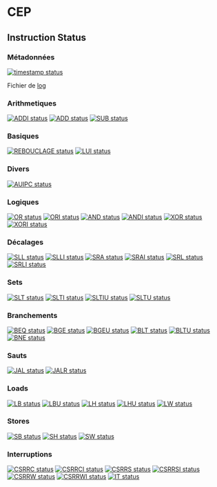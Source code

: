 # CEP

## Instruction Status

### Métadonnées

[![timestamp status](https://CEP_Deploy.pages.ensimag.fr/CEP_Projet_G2_2020_2021/Eval/arvyp_vilminoa_eval//timestamp.svg)](https://CEP_Deploy.pages.ensimag.fr/CEP_Projet_G2_2020_2021/Eval/arvyp_vilminoa_eval//timestamp.svg)

Fichier de [log](https://CEP_Deploy.pages.ensimag.fr/CEP_Projet_G2_2020_2021/Eval/arvyp_vilminoa_eval//log.txt)
### Arithmetiques

[![ADDI status](https://CEP_Deploy.pages.ensimag.fr/CEP_Projet_G2_2020_2021/Eval/arvyp_vilminoa_eval//ADDI.svg)](https://CEP_Deploy.pages.ensimag.fr/CEP_Projet_G2_2020_2021/Eval/arvyp_vilminoa_eval//ADDI.svg)
[![ADD status](https://CEP_Deploy.pages.ensimag.fr/CEP_Projet_G2_2020_2021/Eval/arvyp_vilminoa_eval//ADD.svg)](https://CEP_Deploy.pages.ensimag.fr/CEP_Projet_G2_2020_2021/Eval/arvyp_vilminoa_eval//ADD.svg)
[![SUB status](https://CEP_Deploy.pages.ensimag.fr/CEP_Projet_G2_2020_2021/Eval/arvyp_vilminoa_eval//SUB.svg)](https://CEP_Deploy.pages.ensimag.fr/CEP_Projet_G2_2020_2021/Eval/arvyp_vilminoa_eval//SUB.svg)
### Basiques

[![REBOUCLAGE status](https://CEP_Deploy.pages.ensimag.fr/CEP_Projet_G2_2020_2021/Eval/arvyp_vilminoa_eval//REBOUCLAGE.svg)](https://CEP_Deploy.pages.ensimag.fr/CEP_Projet_G2_2020_2021/Eval/arvyp_vilminoa_eval//REBOUCLAGE.svg)
[![LUI status](https://CEP_Deploy.pages.ensimag.fr/CEP_Projet_G2_2020_2021/Eval/arvyp_vilminoa_eval//LUI.svg)](https://CEP_Deploy.pages.ensimag.fr/CEP_Projet_G2_2020_2021/Eval/arvyp_vilminoa_eval//LUI.svg)
### Divers

[![AUIPC status](https://CEP_Deploy.pages.ensimag.fr/CEP_Projet_G2_2020_2021/Eval/arvyp_vilminoa_eval//AUIPC.svg)](https://CEP_Deploy.pages.ensimag.fr/CEP_Projet_G2_2020_2021/Eval/arvyp_vilminoa_eval//AUIPC.svg)
### Logiques

[![OR status](https://CEP_Deploy.pages.ensimag.fr/CEP_Projet_G2_2020_2021/Eval/arvyp_vilminoa_eval//OR.svg)](https://CEP_Deploy.pages.ensimag.fr/CEP_Projet_G2_2020_2021/Eval/arvyp_vilminoa_eval//OR.svg)
[![ORI status](https://CEP_Deploy.pages.ensimag.fr/CEP_Projet_G2_2020_2021/Eval/arvyp_vilminoa_eval//ORI.svg)](https://CEP_Deploy.pages.ensimag.fr/CEP_Projet_G2_2020_2021/Eval/arvyp_vilminoa_eval//ORI.svg)
[![AND status](https://CEP_Deploy.pages.ensimag.fr/CEP_Projet_G2_2020_2021/Eval/arvyp_vilminoa_eval//AND.svg)](https://CEP_Deploy.pages.ensimag.fr/CEP_Projet_G2_2020_2021/Eval/arvyp_vilminoa_eval//AND.svg)
[![ANDI status](https://CEP_Deploy.pages.ensimag.fr/CEP_Projet_G2_2020_2021/Eval/arvyp_vilminoa_eval//ANDI.svg)](https://CEP_Deploy.pages.ensimag.fr/CEP_Projet_G2_2020_2021/Eval/arvyp_vilminoa_eval//ANDI.svg)
[![XOR status](https://CEP_Deploy.pages.ensimag.fr/CEP_Projet_G2_2020_2021/Eval/arvyp_vilminoa_eval//XOR.svg)](https://CEP_Deploy.pages.ensimag.fr/CEP_Projet_G2_2020_2021/Eval/arvyp_vilminoa_eval//XOR.svg)
[![XORI status](https://CEP_Deploy.pages.ensimag.fr/CEP_Projet_G2_2020_2021/Eval/arvyp_vilminoa_eval//XORI.svg)](https://CEP_Deploy.pages.ensimag.fr/CEP_Projet_G2_2020_2021/Eval/arvyp_vilminoa_eval//XORI.svg)
### Décalages

[![SLL status](https://CEP_Deploy.pages.ensimag.fr/CEP_Projet_G2_2020_2021/Eval/arvyp_vilminoa_eval//SLL.svg)](https://CEP_Deploy.pages.ensimag.fr/CEP_Projet_G2_2020_2021/Eval/arvyp_vilminoa_eval//SLL.svg)
[![SLLI status](https://CEP_Deploy.pages.ensimag.fr/CEP_Projet_G2_2020_2021/Eval/arvyp_vilminoa_eval//SLLI.svg)](https://CEP_Deploy.pages.ensimag.fr/CEP_Projet_G2_2020_2021/Eval/arvyp_vilminoa_eval//SLLI.svg)
[![SRA status](https://CEP_Deploy.pages.ensimag.fr/CEP_Projet_G2_2020_2021/Eval/arvyp_vilminoa_eval//SRA.svg)](https://CEP_Deploy.pages.ensimag.fr/CEP_Projet_G2_2020_2021/Eval/arvyp_vilminoa_eval//SRA.svg)
[![SRAI status](https://CEP_Deploy.pages.ensimag.fr/CEP_Projet_G2_2020_2021/Eval/arvyp_vilminoa_eval//SRAI.svg)](https://CEP_Deploy.pages.ensimag.fr/CEP_Projet_G2_2020_2021/Eval/arvyp_vilminoa_eval//SRAI.svg)
[![SRL status](https://CEP_Deploy.pages.ensimag.fr/CEP_Projet_G2_2020_2021/Eval/arvyp_vilminoa_eval//SRL.svg)](https://CEP_Deploy.pages.ensimag.fr/CEP_Projet_G2_2020_2021/Eval/arvyp_vilminoa_eval//SRL.svg)
[![SRLI status](https://CEP_Deploy.pages.ensimag.fr/CEP_Projet_G2_2020_2021/Eval/arvyp_vilminoa_eval//SRLI.svg)](https://CEP_Deploy.pages.ensimag.fr/CEP_Projet_G2_2020_2021/Eval/arvyp_vilminoa_eval//SRLI.svg)
### Sets

[![SLT status](https://CEP_Deploy.pages.ensimag.fr/CEP_Projet_G2_2020_2021/Eval/arvyp_vilminoa_eval//SLT.svg)](https://CEP_Deploy.pages.ensimag.fr/CEP_Projet_G2_2020_2021/Eval/arvyp_vilminoa_eval//SLT.svg)
[![SLTI status](https://CEP_Deploy.pages.ensimag.fr/CEP_Projet_G2_2020_2021/Eval/arvyp_vilminoa_eval//SLTI.svg)](https://CEP_Deploy.pages.ensimag.fr/CEP_Projet_G2_2020_2021/Eval/arvyp_vilminoa_eval//SLTI.svg)
[![SLTIU status](https://CEP_Deploy.pages.ensimag.fr/CEP_Projet_G2_2020_2021/Eval/arvyp_vilminoa_eval//SLTIU.svg)](https://CEP_Deploy.pages.ensimag.fr/CEP_Projet_G2_2020_2021/Eval/arvyp_vilminoa_eval//SLTIU.svg)
[![SLTU status](https://CEP_Deploy.pages.ensimag.fr/CEP_Projet_G2_2020_2021/Eval/arvyp_vilminoa_eval//SLTU.svg)](https://CEP_Deploy.pages.ensimag.fr/CEP_Projet_G2_2020_2021/Eval/arvyp_vilminoa_eval//SLTU.svg)
### Branchements

[![BEQ status](https://CEP_Deploy.pages.ensimag.fr/CEP_Projet_G2_2020_2021/Eval/arvyp_vilminoa_eval//BEQ.svg)](https://CEP_Deploy.pages.ensimag.fr/CEP_Projet_G2_2020_2021/Eval/arvyp_vilminoa_eval//BEQ.svg)
[![BGE status](https://CEP_Deploy.pages.ensimag.fr/CEP_Projet_G2_2020_2021/Eval/arvyp_vilminoa_eval//BGE.svg)](https://CEP_Deploy.pages.ensimag.fr/CEP_Projet_G2_2020_2021/Eval/arvyp_vilminoa_eval//BGE.svg)
[![BGEU status](https://CEP_Deploy.pages.ensimag.fr/CEP_Projet_G2_2020_2021/Eval/arvyp_vilminoa_eval//BGEU.svg)](https://CEP_Deploy.pages.ensimag.fr/CEP_Projet_G2_2020_2021/Eval/arvyp_vilminoa_eval//BGEU.svg)
[![BLT status](https://CEP_Deploy.pages.ensimag.fr/CEP_Projet_G2_2020_2021/Eval/arvyp_vilminoa_eval//BLT.svg)](https://CEP_Deploy.pages.ensimag.fr/CEP_Projet_G2_2020_2021/Eval/arvyp_vilminoa_eval//BLT.svg)
[![BLTU status](https://CEP_Deploy.pages.ensimag.fr/CEP_Projet_G2_2020_2021/Eval/arvyp_vilminoa_eval//BLTU.svg)](https://CEP_Deploy.pages.ensimag.fr/CEP_Projet_G2_2020_2021/Eval/arvyp_vilminoa_eval//BLTU.svg)
[![BNE status](https://CEP_Deploy.pages.ensimag.fr/CEP_Projet_G2_2020_2021/Eval/arvyp_vilminoa_eval//BNE.svg)](https://CEP_Deploy.pages.ensimag.fr/CEP_Projet_G2_2020_2021/Eval/arvyp_vilminoa_eval//BNE.svg)
### Sauts

[![JAL status](https://CEP_Deploy.pages.ensimag.fr/CEP_Projet_G2_2020_2021/Eval/arvyp_vilminoa_eval//JAL.svg)](https://CEP_Deploy.pages.ensimag.fr/CEP_Projet_G2_2020_2021/Eval/arvyp_vilminoa_eval//JAL.svg)
[![JALR status](https://CEP_Deploy.pages.ensimag.fr/CEP_Projet_G2_2020_2021/Eval/arvyp_vilminoa_eval//JALR.svg)](https://CEP_Deploy.pages.ensimag.fr/CEP_Projet_G2_2020_2021/Eval/arvyp_vilminoa_eval//JALR.svg)
### Loads

[![LB status](https://CEP_Deploy.pages.ensimag.fr/CEP_Projet_G2_2020_2021/Eval/arvyp_vilminoa_eval//LB.svg)](https://CEP_Deploy.pages.ensimag.fr/CEP_Projet_G2_2020_2021/Eval/arvyp_vilminoa_eval//LB.svg)
[![LBU status](https://CEP_Deploy.pages.ensimag.fr/CEP_Projet_G2_2020_2021/Eval/arvyp_vilminoa_eval//LBU.svg)](https://CEP_Deploy.pages.ensimag.fr/CEP_Projet_G2_2020_2021/Eval/arvyp_vilminoa_eval//LBU.svg)
[![LH status](https://CEP_Deploy.pages.ensimag.fr/CEP_Projet_G2_2020_2021/Eval/arvyp_vilminoa_eval//LH.svg)](https://CEP_Deploy.pages.ensimag.fr/CEP_Projet_G2_2020_2021/Eval/arvyp_vilminoa_eval//LH.svg)
[![LHU status](https://CEP_Deploy.pages.ensimag.fr/CEP_Projet_G2_2020_2021/Eval/arvyp_vilminoa_eval//LHU.svg)](https://CEP_Deploy.pages.ensimag.fr/CEP_Projet_G2_2020_2021/Eval/arvyp_vilminoa_eval//LHU.svg)
[![LW status](https://CEP_Deploy.pages.ensimag.fr/CEP_Projet_G2_2020_2021/Eval/arvyp_vilminoa_eval//LW.svg)](https://CEP_Deploy.pages.ensimag.fr/CEP_Projet_G2_2020_2021/Eval/arvyp_vilminoa_eval//LW.svg)
### Stores

[![SB status](https://CEP_Deploy.pages.ensimag.fr/CEP_Projet_G2_2020_2021/Eval/arvyp_vilminoa_eval//SB.svg)](https://CEP_Deploy.pages.ensimag.fr/CEP_Projet_G2_2020_2021/Eval/arvyp_vilminoa_eval//SB.svg)
[![SH status](https://CEP_Deploy.pages.ensimag.fr/CEP_Projet_G2_2020_2021/Eval/arvyp_vilminoa_eval//SH.svg)](https://CEP_Deploy.pages.ensimag.fr/CEP_Projet_G2_2020_2021/Eval/arvyp_vilminoa_eval//SH.svg)
[![SW status](https://CEP_Deploy.pages.ensimag.fr/CEP_Projet_G2_2020_2021/Eval/arvyp_vilminoa_eval//SW.svg)](https://CEP_Deploy.pages.ensimag.fr/CEP_Projet_G2_2020_2021/Eval/arvyp_vilminoa_eval//SW.svg)
### Interruptions

[![CSRRC status](https://CEP_Deploy.pages.ensimag.fr/CEP_Projet_G2_2020_2021/Eval/arvyp_vilminoa_eval//CSRRC.svg)](https://CEP_Deploy.pages.ensimag.fr/CEP_Projet_G2_2020_2021/Eval/arvyp_vilminoa_eval//CSRRC.svg)
[![CSRRCI status](https://CEP_Deploy.pages.ensimag.fr/CEP_Projet_G2_2020_2021/Eval/arvyp_vilminoa_eval//CSRRCI.svg)](https://CEP_Deploy.pages.ensimag.fr/CEP_Projet_G2_2020_2021/Eval/arvyp_vilminoa_eval//CSRRCI.svg)
[![CSRRS status](https://CEP_Deploy.pages.ensimag.fr/CEP_Projet_G2_2020_2021/Eval/arvyp_vilminoa_eval//CSRRS.svg)](https://CEP_Deploy.pages.ensimag.fr/CEP_Projet_G2_2020_2021/Eval/arvyp_vilminoa_eval//CSRRS.svg)
[![CSRRSI status](https://CEP_Deploy.pages.ensimag.fr/CEP_Projet_G2_2020_2021/Eval/arvyp_vilminoa_eval//CSRRSI.svg)](https://CEP_Deploy.pages.ensimag.fr/CEP_Projet_G2_2020_2021/Eval/arvyp_vilminoa_eval//CSRRSI.svg)
[![CSRRW status](https://CEP_Deploy.pages.ensimag.fr/CEP_Projet_G2_2020_2021/Eval/arvyp_vilminoa_eval//CSRRW.svg)](https://CEP_Deploy.pages.ensimag.fr/CEP_Projet_G2_2020_2021/Eval/arvyp_vilminoa_eval//CSRRW.svg)
[![CSRRWI status](https://CEP_Deploy.pages.ensimag.fr/CEP_Projet_G2_2020_2021/Eval/arvyp_vilminoa_eval//CSRRWI.svg)](https://CEP_Deploy.pages.ensimag.fr/CEP_Projet_G2_2020_2021/Eval/arvyp_vilminoa_eval//CSRRWI.svg)
[![IT status](https://CEP_Deploy.pages.ensimag.fr/CEP_Projet_G2_2020_2021/Eval/arvyp_vilminoa_eval//IT.svg)](https://CEP_Deploy.pages.ensimag.fr/CEP_Projet_G2_2020_2021/Eval/arvyp_vilminoa_eval//IT.svg)
